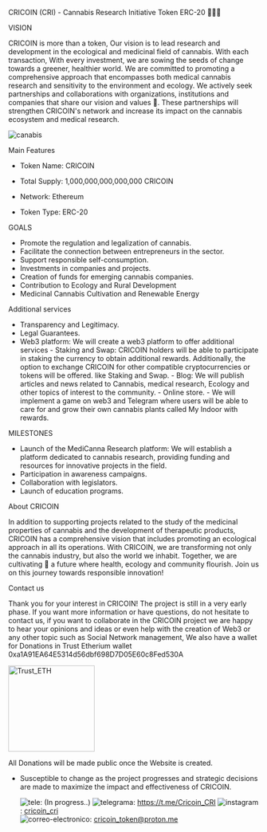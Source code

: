 CRICOIN (CRI) - Cannabis Research Initiative Token ERC-20 👋👋👋

VISION

   CRICOIN is more than a token, Our vision is to lead research and development in the ecological and medicinal field of cannabis. With each transaction,
With every investment, we are sowing the seeds of change towards a greener, healthier world. 
   We are committed to promoting a comprehensive approach that encompasses both medical cannabis research and sensitivity to the environment and ecology.
We actively seek partnerships and collaborations with organizations, institutions and companies that share our vision and values 💞️.
These partnerships will strengthen CRICOIN's network and increase its impact on the cannabis ecosystem and medical research.

![canabis](https://github.com/CRICOIN-CRI/CRICOIN-CRI/assets/169584678/64ab4707-a3a8-4441-a37c-c02906180fab)

Main Features

- Token Name: CRICOIN

- Total Supply: 1,000,000,000,000,000 CRICOIN
- Network: Ethereum
- Token Type: ERC-20

GOALS

- Promote the regulation and legalization of cannabis.
- Facilitate the connection between entrepreneurs in the sector.
- Support responsible self-consumption.
- Investments in companies and projects.
- Creation of funds for emerging cannabis companies.
- Contribution to Ecology and Rural Development
- Medicinal Cannabis Cultivation and Renewable Energy
  
Additional services

- Transparency and Legitimacy.
- Legal Guarantees.
- Web3 platform: We will create a web3 platform to offer additional services
         - Staking and Swap: CRICOIN holders will be able to participate in staking the currency to obtain additional rewards. Additionally, the option to exchange CRICOIN for other compatible cryptocurrencies or tokens will be offered.
  like Staking and Swap.
         - Blog: We will publish articles and news related to Cannabis, medical research, Ecology and other topics of interest to the community.
         - Online store.
         - We will implement a game on web3 and Telegram where users will be able to care for and grow their own cannabis plants called My Indoor with rewards.

MILESTONES

- Launch of the MediCanna Research platform: We will establish a platform dedicated to cannabis research, providing funding and resources for innovative projects in the field.
- Participation in awareness campaigns.
- Collaboration with legislators.
- Launch of education programs.

About CRICOIN

   In addition to supporting projects related to the study of the medicinal properties of cannabis and the development of therapeutic products,
CRICOIN has a comprehensive vision that includes promoting an ecological approach in all its operations.
With CRICOIN, we are transforming not only the cannabis industry, but also the world we inhabit. Together, we are cultivating 🌱 a future where health, ecology and community flourish.
Join us on this journey towards responsible innovation!

Contact us

 Thank you for your interest in CRICOIN! The project is still in a very early phase. If you want more information or have questions, do not hesitate to contact us, 
if you want to collaborate in the CRICOIN project we are happy to hear your opinions and ideas or even help with the creation of Web3 or any other topic such as Social Network management, 
We also have a wallet for Donations in Trust Etherium wallet
0xa1A91EA64E5314d56dbf698D7D05E60c8Fed530A

<img width="173" alt="Trust_ETH" src="https://github.com/CRICOIN-CRI/CRICOIN-CRI/assets/169584678/68e53f8d-5e7b-4adb-a501-4954e3df9787">

All Donations will be made public once the Website is created.


- Susceptible to change as the project progresses and strategic decisions are made to maximize the impact and effectiveness of CRICOIN.

  ![tele](https://github.com/CRICOIN-CRI/CRICOIN-CRI/assets/169584678/e308ea26-e3d2-4b94-9bdc-455b1aedb015): (In progress..)
  ![telegrama](https://github.com/CRICOIN-CRI/CRICOIN-CRI/assets/169584678/3b1c8f2f-f889-44a5-b8d4-8ecbc6daa777): https://t.me/Cricoin_CRI
  ![instagram](https://github.com/CRICOIN-CRI/CRICOIN-CRI/assets/169584678/a776311d-eb0d-46a0-8765-6e1416034285): [cricoin_cri]([link/a/tu/instagram](https://www.instagram.com/cricoin_cri/))  
  ![correo-electronico](https://github.com/CRICOIN-CRI/CRICOIN-CRI/assets/169584678/430fbbc3-771a-4a29-aa30-360766fe8a09): cricoin_token@proton.me

